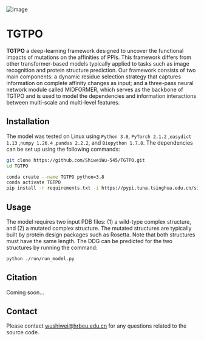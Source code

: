 ![image](https://github.com/ShiweiWu-545/TGTPO/blob/main/data/overview.jpg)

# TGTPO
**TGTPO** a deep-learning framework designed to uncover the functional impacts of mutations on the affinities of PPIs. This framework differs from other transformer-based models typically applied to tasks such as image recognition and protein structure prediction. Our framework consists of two main components: a dynamic residue selection strategy that captures information on complete affinity changes as input; and a three-pass neural network module called MIDFORMER, which serves as the backbone of TGTPO and is used to model the dependencies and information interactions between multi-scale and multi-level features.

## Installation

The model was tested on Linux using  `Python 3.8`, `PyTorch 2.1.2` ,`easydict 1.13` ,`numpy 1.26.4` ,`pandas 2.2.2`, and `Biopython 1.7.0`. The dependencies can be set up using the following commands:

```bash
git clone https://github.com/ShiweiWu-545/TGTPO.git
cd TGTPO

conda create --name TGTPO python=3.8
conda activate TGTPO
pip install -r requirements.txt -i https://pypi.tuna.tsinghua.edu.cn/simple
```

## Usage

The model requires two input PDB files: (1) a wild-type complex structure, and (2) a mutated complex structure. The mutated structures are typically built by protein design packages such as Rosetta. Note that both structures must have the same length. The DDG can be predicted for the two structures by running the command:

```bash
python ./run/run_model.py
```

## Citation

Coming soon...

## Contact

Please contact wushiwei@hrbeu.edu.cn for any questions related to the source code.
